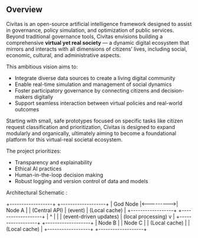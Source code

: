 ## Overview

Civitas is an open-source artificial intelligence framework designed to assist in governance, policy simulation, and optimization of public services.  
Beyond traditional governance tools, Civitas envisions building a comprehensive **virtual yet real society** — a dynamic digital ecosystem that mirrors and interacts with all dimensions of citizens’ lives, including social, economic, cultural, and administrative aspects.

This ambitious vision aims to:  
- Integrate diverse data sources to create a living digital community  
- Enable real-time simulation and management of social dynamics  
- Foster participatory governance by connecting citizens and decision-makers digitally  
- Support seamless interaction between virtual policies and real-world outcomes  

Starting with small, safe prototypes focused on specific tasks like citizen request classification and prioritization, Civitas is designed to expand modularly and organically, ultimately aiming to become a foundational platform for this virtual-real societal ecosystem.  

The project prioritizes:  
- Transparency and explainability  
- Ethical AI practices  
- Human-in-the-loop decision making  
- Robust logging and version control of data and models  



Architectural Schematic :

+------------------+           +-------------------+
|    God Node      |<--------->|    Node A          |
|  (Central API)   |  (event)  |  (Local cache)     |
+------------------+           +-------------------+
         |                            ^
         |                            |
         | (event-driven updates)     | (local processing)
         v                            |
+------------------+           +-------------------+
|    Node B        |           |    Node C          |
|  (Local cache)   |           |  (Local cache)     |
+------------------+           +-------------------+
